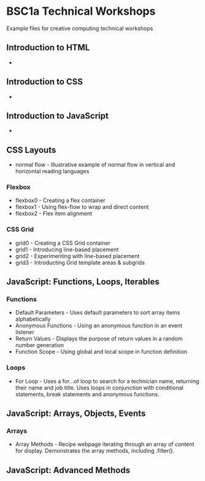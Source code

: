 # BSC1a Technical Workshops

Example files for creative computing technical workshops

## Introduction to HTML

- 

## Introduction to CSS

- 

## Introduction to JavaScript

- 


## CSS Layouts

- normal flow - Illustrative example of normal flow in vertical and horizontal reading languages

### Flexbox
- flexbox0 - Creating a flex container
- flexbox1 - Using flex-flow to wrap and direct content
- flexbox2 - Flex item alignment
### CSS Grid

- grid0 - Creating a CSS Grid container
- grid1 - Introducing line-based placement
- grid2 - Experimenting with line-based placement
- grid3 - Introducting Grid template areas & subgrids


## JavaScript: Functions, Loops, Iterables

### Functions
- Default Parameters - Uses default parameters to sort array items alphabetically
- Anonymous Functions - Using an anonymous function in an event listener
- Return Values - Displays the purpose of return values in a random number generation
- Function Scope - Using global and local scope in function definition

### Loops
- For Loop - Uses a for...of loop to search for a technician name, returning their name and job title. Uses loops in conjunction with conditional statements, break statements and anonymous functions.
 

## JavaScript: Arrays, Objects, Events

### Arrays
- Array Methods - Recipe webpage iterating through an array of content for display. Demonstrates the array methods, including .filter().


## JavaScript: Advanced Methods
